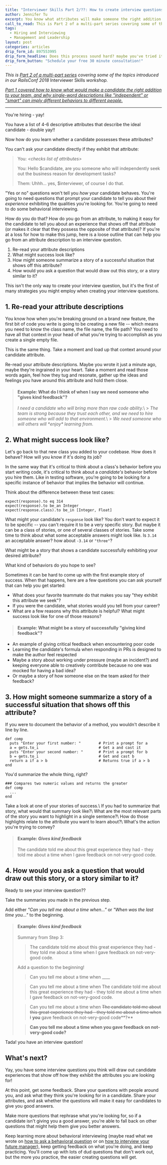 ```yaml
---
title: "Interviewer Skills Part 2/??: How to create interview questions"
author: Jennifer Tu
excerpt: You know what attributes will make someone the right addition to your team, and have specific enough descriptions that there can be no room for ambiguity.  How do you translate these into interview questions?
call_to_read: This is Part 2 of a multi-part series covering some of the topics introduced in our RailsConf 2018 workshop, "Interviewer Skills".
tags:
  - Hiring and Interviewing
  - Management and Leadership
layout: post
categories: articles
drip_form_id: 897553995
drip_form_headline: Does this process sound hard? maybe you've tried it and got stuck? or you'd like your team to learn to make their own interview questions?. We offer  <a href="/products/interviewer-skills-for-engineers-and-hiring-managers">interviewer skills coaching for engineers and hiring managers</a>.
drip_form_button: "Schedule your free 30 minute consultation!"
---
```


_This is [Part 2 of a multi-part series](/topics/interviewer-skills-workshop) covering some of the topics introduced in our RailsConf 2018_ Interviewer Skills _workshop._

_[Part 1 covered how to know what would make a candidate the right addition to your team, and why single-word descriptions like "independent" or "smart" can imply different behaviors to different people.](/articles/interviewer-skills-part-1)_

---

You're hiring - yay!

You have a list of 4-6 descriptive attributes that describe the ideal candidate - double yay!!

Now how do you learn whether a candidate possesses these attributes?

You can't ask your candidate directly if they exhibit that attribute:

> You: _\<checks list of attributes\>_
>
> You: Hello $candidate, are you someone who will independently seek out the business reason for development tasks?
>
> Them: Uhhh... yes, $interviewer, of course I do that.

"Yes or no" questions won't tell you _how_ your candidate behaves.
You're going to need questions that prompt your candidate to tell you about their _experience_ exhibiting the qualities you're looking for.
You're going to need to do some behavioral interviewing.

How do you do that? How do you go from an attribute, to making it easy for the candidate to tell you about an experience that shows off that attribute (or makes it clear that they possess the opposite of that attribute)? If you're at a loss for how to make this jump, here is a loose outline that can help you go from an attribute description to an interview question.

1. Re-read your attribute descriptions
1. What might success look like?
1. How might someone summarize a story of a successful situation that shows off this attribute?
1. How would you ask a question that would draw out this story, or a story similar to it?

This isn't the only way to create your interview question, but it's the first of many strategies you might employ when creating your interview questions.

## 1. Re-read your attribute descriptions

You know how when you're breaking ground on a brand new feature, the first bit of code you write is going to be creating a new file -- which means you need to know the class name, the file name, the file path? You need to have all that context in your head of what you're trying to accomplish as you create a single empty file.

This is the same thing. Take a moment and load up that context around your candidate attribute.

Re-read your attribute descriptions. Maybe you wrote it just a minute ago, maybe they're ingrained in your heart. Take a moment and read those words again, feel how they tug and resonate, gather up the ideas and feelings you have around this attribute and hold them close.

> #### Example: What do I think of when I say we need someone who "gives kind feedback"?
>
> _I need a candidate who will bring more than raw code ability._\\ > _The team is strong because they trust each other, and we need to hire someone who will add to that environment._\\ > _We need someone who will others will \*enjoy\* learning from._

## 2. What might success look like?

Let's go back to that new class you added to your codebase. How does it behave? How will you know if it's doing its job?

In the same way that it's critical to think about a class's behavior before you start writing code, it's critical to think about a _candidate's_ behavior before you hire them. Like in testing software, you're going to be looking for a specific instance of behavior that implies the behavior will continue.

Think about the difference between these test cases:

```
expect(response).to eq 314
expect(response).to be_an Integer
expect(response.class).to be_in [Integer, Float]
```

What might your candidate's `response` look like? You don't want to expect it to be specific -- you can't require it to be a very specific story. But maybe it can be a class of stories, or one of several classes of stories. Take some time to think about what some acceptable answers might look like. Is `3.14` an acceptable answer? how about `-3.14` or `"three"`?

What might be a story that shows a candidate successfully exhibiting your desired attribute?

What kind of behaviors do you hope to see?

Sometimes it can be hard to come up with the first example story of success. When that happens, here are a few questions you can ask yourself that can help you get started:

- What does your favorite teammate do that makes you say "they exhibit this attribute we seek"?
- If you were the candidate, what stories would you tell from your career?
- What are a few reasons why this attribute is helpful? What might success look like for one of those reasons?

> #### Example: What might be a story of successfully "giving kind feedback"?

- An example of giving critical feedback when encountering poor code
- Learning the candidate's formula when responding in PRs is designed to make the author feel respected
- Maybe a story about working under pressure (maybe an incident?) and keeping everyone able to creatively contribute because no one was mocked for having a bad idea?
- Or maybe a story of how someone else on the team asked for their feedback?

## 3. How might someone summarize a story of a successful situation that shows off this attribute?

If you were to document the behavior of a method, you wouldn't describe it line by line.

```
def comp
  puts "Enter your first number: "        # Print a prompt for a
  a = gets.to_i                           # Get a and cast it
  puts "Enter your second number: "       # Print a prompt for b
  b = gets.to_i                           # Get and cast b
  return a if a > b                       # Returns true if a > b
end
```

You'd summarize the whole thing, right?

```
### Compares two numeric values and returns the greater
def comp
  ...
end
```

Take a look at one of your stories of success.\\
If you had to summarize that story, what would that summary look like?\\
What are the most relevant parts of the story you want to highlight in a single sentence?\\
How do those highlights relate to the attribute you want to learn about?\\
What's the action you're trying to convey?

> #### Example: _Gives kind feedback_
>
> The candidate told me about this great experience they had - they told me about a time when I gave feedback on not-very-good code.

## 4. How would you ask a question that would draw out this story, or a story similar to it?

Ready to see your interview question??

Take the summaries you made in the previous step.

Add either _"Can you tell me about a time when..."_ or _"When was the last time you..."_ to the beginning.

> #### Example: _Gives kind feedback_
>
> Summary from Step 3:
>
> > The candidate told me about this great experience they had - they told me about a time when I gave feedback on not-very-good code.
>
> Add a question to the beginning!
>
> > Can you tell me about a time when \_\_\_\_
>
> > Can you tell me about a time when The candidate told me about this great experience they had - they told me about a time when I gave feedback on not-very-good code.
>
> > Can you tell me about a time when ~~The candidate told me about this great experience they had - they told me about a time when I~~ **you** gave feedback on not-very-good code**?**
>
> > **Can you tell me about a time when you gave feedback on not-very-good code?**

Tada! you have an interview question!

## What's next?

Yay, you have some interview questions you think will draw out candidate experiences that show off how they exhibit the attributes you are looking for!

At this point, get some feedback. Share your questions with people around you, and ask what they think you're looking for in a candidate. Share your attributes, and ask whether the questions will make it easy for candidates to give you good answers.

Make more questions that rephrase what you're looking for, so if a candidate isn't giving you a good answer, you're able to fall back on other questions that might help them give you better answers.

Keep learning more about behavioral interviewing (maybe read what we wrote on [how to ask a behavioral question](articles/specifics-or-situational) or on [how to interview your future manager](articles/interview-your-future-manager)), keep getting feedback on what you're doing, and keep practicing. You'll come up with lots of dud questions that don't work out, but the more you practice, the easier creating questions will get.
